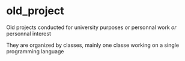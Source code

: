 # old_project
Old projects conducted for university purposes or personnal work _or_ personnal interest

They are organized by classes, mainly one classe working on a single programming language
